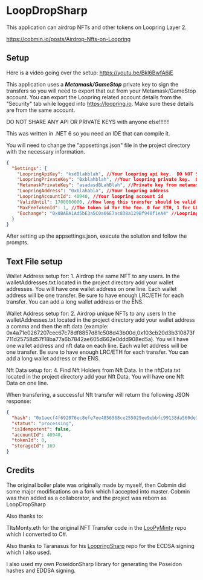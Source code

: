 # LoopDropSharp
This application can airdrop NFTs and other tokens on Loopring Layer 2.

https://cobmin.io/posts/Airdrop-Nfts-on-Loopring

## Setup

Here is a video going over the setup: https://youtu.be/Bkl6BwfA6jE

This application uses a ***Metamask/GameStop*** private key to sign the transfers so you will need to export that out from your Metamask/GameStop account. You can export the Loopring related account details from the "Security" tab while logged into https://loopring.io. Make sure these details are from the same account.

DO NOT SHARE ANY API OR PRIVATE KEYS with anyone else!!!!!!!

This was written in .NET 6 so you need an IDE that can compile it. 

You will need to change the "appsettings.json" file in the project directory with the necessary information.

```json
{
  "Settings": {
    "LoopringApiKey": "ksdBlahblah", //Your loopring api key.  DO NOT SHARE THIS AT ALL.
    "LoopringPrivateKey": "0xblahblah", //Your loopring private key.  DO NOT SHARE THIS AT ALL.
    "MetamaskPrivateKey": "asadasdBLahBlah", //Private key from metamask. DO NOT SHARE THIS AT ALL.
    "LoopringAddress": "0xblahabla", //Your loopring address
    "LoopringAccountId": 40940, //Your loopring account id
    "ValidUntil": 1700000000, //How long this transfer should be valid for. Shouldn't have to change this value
    "MaxFeeTokenId": 1, //The token id for the fee. 0 for ETH, 1 for LRC
    "Exchange": "0x0BABA1Ad5bE3a5C0a66E7ac838a129Bf948f1eA4" //Loopring Exchange address
  }
}
```
After setting up the appsettings.json, execute the solution and follow the prompts.

## Text File setup
Wallet Address setup for: 1. Airdrop the same NFT to any users.
In the walletAddresses.txt located in the project directory add your wallet addresses. You will have one wallet address on one line. Each wallet address will be one transfer. Be sure to have enough LRC/ETH for each transfer. You can add a long wallet address or the ENS. 

Wallet Address setup for: 2. Airdrop unique NFTs to any users
In the walletAddresses.txt located in the project directory add your wallet address a comma and then the nft data (example: 0x4a71e0267207cec67c78df8857d81c508d43b00d,0x103cb20d3b310873f711d25758d57f18ba77a6b7842ae605d662e0ddd908ed5a). You will have one wallet address and nft data on each line. Each wallet address will be one transfer. Be sure to have enough LRC/ETH for each transfer. You can add a long wallet address or the ENS.

Nft Data setup for: 4. Find Nft Holders from Nft Data.
In the nftData.txt located in the project directory add your Nft Data. You will have one Nft Data on one line. 

When transfering, a successful Nft transfer will return the following JSON response:

```json
{
  "hash": "0x1aecf4f692076ec8efe7ee4856568ce255029ee9ebbfc99138da560de353e4ac",
  "status": "processing",
  "isIdempotent": false,
  "accountId": 40940,
  "tokenId": 0,
  "storageId": 169
}
```

## Credits
The original boiler plate was originally made by myself, then Cobmin did some major modifications on a fork which I accepted into master. Cobmin was then added as a collaborator, and the project was reborn as LoopDropSharp

Also thanks to:

TItsMonty.eth for the original NFT Transfer code in the [LooPyMinty](https://github.com/Montspy/LooPyMinty) repo which I converted to C#.

Also thanks to Taranasus for his [LoopringSharp](https://github.com/taranasus/LoopringSharp) repo for the ECDSA signing which I also used.

I also used my own PoseidonSharp library for generating the Poseidon hashes and EDDSA signing.
